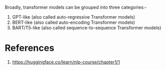 Broadly, transformer models can be grouped into three categories:-
1. GPT-like (also called auto-regressive Transformer models)
2. BERT-like (also called auto-encoding Transformer models)
3. BART/T5-like (also called sequence-to-sequence Transformer models)

# References
1. https://huggingface.co/learn/nlp-course/chapter1/1